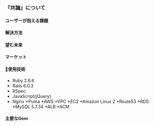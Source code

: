 ### 『共論』について

#### ユーザーが抱える課題

#### 解決方法


#### 望む未来


#### マーケット

#### 🔧使用技術
* Ruby 2.6.6
* Rails 6.0.3
* RSpec
* JavaScript(jQuery)
* Nginx
 *Puma
 *AWS
 *VPC
 *EC2
 *Amazon Linux 2
 *Route53
 *RDS
 *MySQL 5.7.34
 *ALB
 *ACM

#### 主要なGem

